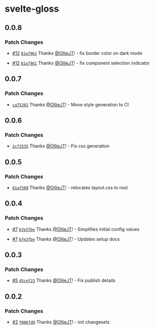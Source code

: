 # svelte-gloss

## 0.0.8

### Patch Changes

- [#12](https://github.com/OllieJT/gloss/pull/12) [`81a7961`](https://github.com/OllieJT/gloss/commit/81a7961605451ed66ec62d275804ca4df4311b49) Thanks [@OllieJT](https://github.com/OllieJT)! - fix border color on dark mode

- [#12](https://github.com/OllieJT/gloss/pull/12) [`81a7961`](https://github.com/OllieJT/gloss/commit/81a7961605451ed66ec62d275804ca4df4311b49) Thanks [@OllieJT](https://github.com/OllieJT)! - fix component selection indicator

## 0.0.7

### Patch Changes

- [`ca75202`](https://github.com/OllieJT/gloss/commit/ca752021d42d77d809df75e1a4b3f2b0baf9be41) Thanks [@OllieJT](https://github.com/OllieJT)! - Move style generation to CI

## 0.0.6

### Patch Changes

- [`2cf3535`](https://github.com/OllieJT/gloss/commit/2cf3535807207d51995d8e562835c01c4e8bbf1f) Thanks [@OllieJT](https://github.com/OllieJT)! - Fix css generation

## 0.0.5

### Patch Changes

- [`61af509`](https://github.com/OllieJT/gloss/commit/61af5091484db28196e6325cf9cbf4ff072e16dc) Thanks [@OllieJT](https://github.com/OllieJT)! - relocates layout.css to root

## 0.0.4

### Patch Changes

- [#7](https://github.com/OllieJT/gloss/pull/7) [`b7e3fbe`](https://github.com/OllieJT/gloss/commit/b7e3fbe6c50152bce7c0bd7eec15e1b213ca38b8) Thanks [@OllieJT](https://github.com/OllieJT)! - Simplifies initial config values

- [#7](https://github.com/OllieJT/gloss/pull/7) [`b7e3fbe`](https://github.com/OllieJT/gloss/commit/b7e3fbe6c50152bce7c0bd7eec15e1b213ca38b8) Thanks [@OllieJT](https://github.com/OllieJT)! - Updates setup docs

## 0.0.3

### Patch Changes

- [#5](https://github.com/OllieJT/gloss/pull/5) [`45cef23`](https://github.com/OllieJT/gloss/commit/45cef23050c273bde110559566117f5a8ed0afac) Thanks [@OllieJT](https://github.com/OllieJT)! - Fix publish details

## 0.0.2

### Patch Changes

- [#2](https://github.com/OllieJT/gloss/pull/2) [`f006fd9`](https://github.com/OllieJT/gloss/commit/f006fd918ce573309ad768ccc8274347d8e8f1c6) Thanks [@OllieJT](https://github.com/OllieJT)! - init changesets
